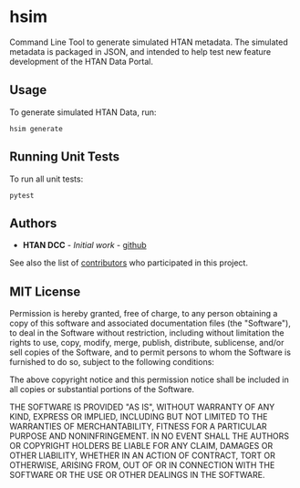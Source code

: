# hsim

Command Line Tool to generate simulated HTAN metadata.  The simulated metadata is packaged in JSON, and intended to help test new feature development of the HTAN Data Portal.

## Usage

To generate simulated HTAN Data, run:

    hsim generate

## Running Unit Tests

To run all unit tests:

    pytest

## Authors

* **HTAN DCC** - *Initial work* - [github](https://github.com/ecerami)

See also the list of [contributors](https://github.com/ecerami/hsim/contributors) who participated in this project.

## MIT License

Permission is hereby granted, free of charge, to any person obtaining a copy
of this software and associated documentation files (the "Software"), to deal
in the Software without restriction, including without limitation the rights
to use, copy, modify, merge, publish, distribute, sublicense, and/or sell
copies of the Software, and to permit persons to whom the Software is
furnished to do so, subject to the following conditions:

The above copyright notice and this permission notice shall be included in all
copies or substantial portions of the Software.

THE SOFTWARE IS PROVIDED "AS IS", WITHOUT WARRANTY OF ANY KIND, EXPRESS OR
IMPLIED, INCLUDING BUT NOT LIMITED TO THE WARRANTIES OF MERCHANTABILITY,
FITNESS FOR A PARTICULAR PURPOSE AND NONINFRINGEMENT. IN NO EVENT SHALL THE
AUTHORS OR COPYRIGHT HOLDERS BE LIABLE FOR ANY CLAIM, DAMAGES OR OTHER
LIABILITY, WHETHER IN AN ACTION OF CONTRACT, TORT OR OTHERWISE, ARISING FROM,
OUT OF OR IN CONNECTION WITH THE SOFTWARE OR THE USE OR OTHER DEALINGS IN THE
SOFTWARE.